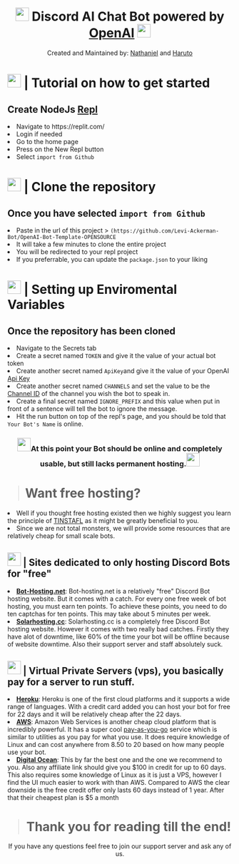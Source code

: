 <h1 align="center"><img src="https://raw.githubusercontent.com/SudhanPlayz/Discord-MusicBot/v5/assets/logo.gif" width="30px"> Discord AI Chat Bot powered by <a href="https://openai.com/">OpenAI</a> <img src="https://raw.githubusercontent.com/SudhanPlayz/Discord-MusicBot/v5/assets/logo.gif" width="30px"></h1>

<p align="center">Created and Maintained by: <a href="https://discord.com/users/829427219541393428">Nathaniel</a> and <a href="https://discord.com/users/1061411114958729287">Haruto</a></p>

<h1><img src="https://media.tenor.com/b_FZg7BDYkUAAAAM/ishowspeed-goofy.gif" width="30px"> | Tutorial on how to get started</h1>
<h2>Create NodeJs <a href="https://replit.com/">Repl</a></h2>
<li>Navigate to https://replit.com/</li>
<li>Login if needed</li>
<li>Go to the home page</li>
<li>Press on the New Repl button</li>
<li>Select <code>import from Github</code><br>

<h1><img src="https://media.tenor.com/NK26j6fCOgEAAAAM/funny-dance.gif" width="30px"> | Clone the repository</h1>
<h2>Once you have selected <code>import from Github</code></h2>
<li>Paste in the url of this project > <code>(https://github.com/Levi-Ackerman-Bot/OpenAI-Bot-Template-OPENSOURCE</code></li>
<li>It will take a few minutes to clone the entire project</li>
<li>You will be redirected to your repl project</li>
<li>If you preferrable, you can update the <code>package.json</code> to your liking</li>

<h1><img src="https://i.imgflip.com/69rjso.jpg" width="30px"> | Setting up Enviromental Variables</h1>
<h2>Once the repository has been cloned</h2>
<li>Navigate to the Secrets tab</li>
<li>Create a secret named <code>TOKEN</code> and give it the value of your actual bot token</li>
<li>Create another secret named <code>ApiKey</code>and give it the value of your OpenAI <a href="https://help.openai.com/en/articles/4936850-where-do-i-find-my-openai-api-key">Api Key</a></li>
<li>Create another secret named <code>CHANNELS</code> and set the value to be the <a href="https://turbofuture.com/internet/Discord-Channel-ID">Channel ID</a> of the channel you wish the bot to speak in.</li>
<li>Create a final secret named <code>IGNORE_PREFIX</code> and this value when put in front of a sentence will tell the bot to ignore the message.</li>
<li>Hit the run button on top of the repl's page, and you should be told that <code>Your Bot's Name</code> is online.</li>

<h3 align="center"><img src="https://media1.tenor.com/m/kHcmsxlKHEAAAAAC/rock-one-eyebrow-raised-rock-staring.gif" width="30px">At this point your Bot should be online and completely usable, but still lacks permanent hosting.<img src="https://media1.tenor.com/m/kHcmsxlKHEAAAAAC/rock-one-eyebrow-raised-rock-staring.gif" width="30px"></h3>

<blockquote><h1>Want free hosting?</h1></blockquote>
<li>Well if you thought free hosting existed then we highly suggest you learn the principle of <a href="https://www.cyberdefinitions.com/definitions/TINSTAFL.html">TINSTAFL</a> as it might be greatly beneficial to you.</li>
<li>Since we are not total monsters, we will provide some resources that are relatively cheap for small scale bots.</li>

<h2><img src="https://www.icegif.com/wp-content/uploads/2023/05/icegif-741.gif" width="30px"> | Sites dedicated to <strong>only</strong> hosting Discord Bots for "free"</h2>
<li><b><a href="https://bot-hosting.net">Bot-Hosting.net</a></b>: Bot-hosting.net is a relatively "free" Discord Bot hosting website. But it comes with a catch. For every one free week of bot hosting, you must earn ten points. To achieve these points, you need to do ten captchas for ten points. This may take about 5 minutes per week.</li>
<li><b><a href="https://solarhosting.cc">Solarhosting.cc</a></b>: Solarhosting.cc is a completely free Discord Bot hosting website. However it comes with two really bad catches. Firstly they have alot of downtime, like 60% of the time your bot will be offline because of website downtime. Also their support server and staff absolutely suck.</li>

<h2><img src="https://media3.giphy.com/media/lPuW5AlR9AeWzSsIqi/200w.gif" width="30px"> | Virtual Private Servers (vps), you basically pay for a server to run stuff.</h2>
<li><b><a href="https://www.heroku.com/">Heroku</a></b>: Heroku is one of the first cloud platforms and it supports a wide range of languages. With a credit card added you can host your bot for free for 22 days and it will be relatively cheap after the 22 days.</li>
<li><b><a href="https://aws.amazon.com/">AWS</a></b>: Amazon Web Services is another cheap cloud platform that is incredibly powerful. It has a super cool <a href="https://aws.amazon.com/pricing/?aws-products-pricing.sort-by=item.additionalFields.productNameLowercase&aws-products-pricing.sort-order=asc&awsf.Free%20Tier%20Type=*all&awsf.tech-category=*all">pay-as-you-go</a> service which is similar to utilities as you pay for what you use. It does require knowledge of Linux and can cost anywhere from 8.50 to 20 based on how many people use your bot.</li>
<li><b><a href="https://www.digitalocean.com/">Digital Ocean</a></b>: This by far the best one and the one we recommend to you. Also any affiliate link should give you $100 in credit for up to 60 days. This also requires some knowledge of Linux as it is just a VPS, however I find the UI much easier to work with than AWS. Compared to AWS the clear downside is the free credit offer only lasts 60 days instead of 1 year. After that their cheapest plan is $5 a month</li>
<blockquote><h1 align="center">Thank you for reading till the end!</h1></blockquote>
<p align="center">If you have any questions feel free to join our support server and ask any of us.</p>
